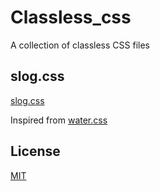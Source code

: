 
# Classless_css
A collection of classless CSS files



## slog.css
[slog.css](https://cdn.jsdelivr.net/gh/victorprince/classless_css@main/slog.css)

Inspired from [water.css](https://github.com/kognise/water.css)

## License
[MIT](https://choosealicense.com/licenses/mit/)
